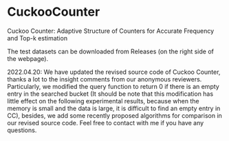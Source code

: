 # CuckooCounter
  Cuckoo Counter: Adaptive Structure of Counters for Accurate Frequency and Top-k estimation

The test datasets can be downloaded from Releases (on the right side of the webpage).


2022.04.20: We have updated the revised source code of Cuckoo Counter, thanks a lot to the insight comments from our anonymous reviewers. Particularly, we modified the query function to return 0 if there is an empty entry in the searched bucket (It should be note that this modification has little effect on the following experimental results, because when the memory is small and the data is large, it is difficult to find an empty entry in CC), besides, we add some recently proposed algorithms for comparison in our revised source code. Feel free to contact with me if you have any questions.
